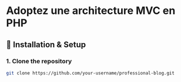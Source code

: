 
# Adoptez une architecture MVC en PHP

## 🚀 Installation & Setup

### 1. Clone the repository
```bash
git clone https://github.com/your-username/professional-blog.git
```


